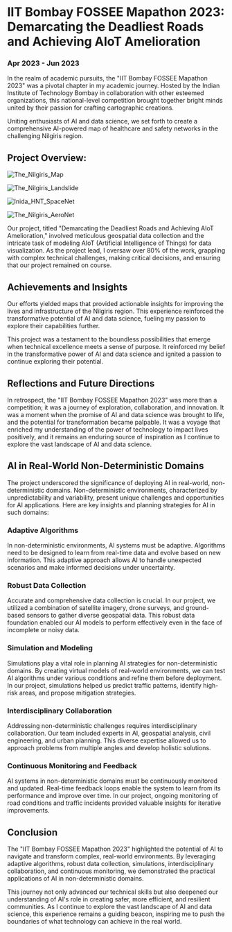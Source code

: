 # IIT Bombay FOSSEE Mapathon 2023: Demarcating the Deadliest Roads and Achieving AIoT Amelioration

### Apr 2023 - Jun 2023


In the realm of academic pursuits, the "IIT Bombay FOSSEE Mapathon 2023" was a pivotal chapter in my academic journey. Hosted by the Indian Institute of Technology Bombay in collaboration with other esteemed organizations, this national-level competition brought together bright minds united by their passion for crafting cartographic creations.

Uniting enthusiasts of AI and data science, we set forth to create a comprehensive AI-powered map of healthcare and safety networks in the challenging Nilgiris region.

## Project Overview:

![The_Nilgiris_Map](https://github.com/MirshaMorningstar/IIT-Bombay---Fossee-Mapathon-2023-Championship-ProjectWork/assets/84216040/754178af-3cbf-4f34-8d0c-d6e108582232)

![The_Nilgiris_Landslide](https://github.com/MirshaMorningstar/IIT-Bombay---Fossee-Mapathon-2023-Championship-ProjectWork/assets/84216040/c195f8dd-8a44-4d68-8364-84e144c06e74)

![Inida_HNT_SpaceNet](https://github.com/MirshaMorningstar/IIT-Bombay---Fossee-Mapathon-2023-Championship-ProjectWork/assets/84216040/202e0396-145a-42fd-8525-d36e628dc889)

![The_Nilgiris_AeroNet](https://github.com/MirshaMorningstar/IIT-Bombay---Fossee-Mapathon-2023-Championship-ProjectWork/assets/84216040/ebd2b1f5-5de7-4c89-bfd4-b181e8351135)


Our project, titled "Demarcating the Deadliest Roads and Achieving AIoT Amelioration," involved meticulous geospatial data collection and the intricate task of modeling AIoT (Artificial Intelligence of Things) for data visualization. As the project lead, I oversaw over 80% of the work, grappling with complex technical challenges, making critical decisions, and ensuring that our project remained on course.

## Achievements and Insights

Our efforts yielded maps that provided actionable insights for improving the lives and infrastructure of the Nilgiris region. This experience reinforced the transformative potential of AI and data science, fueling my passion to explore their capabilities further.

This project was a testament to the boundless possibilities that emerge when technical excellence meets a sense of purpose. It reinforced my belief in the transformative power of AI and data science and ignited a passion to continue exploring their potential.

## Reflections and Future Directions

In retrospect, the "IIT Bombay FOSSEE Mapathon 2023" was more than a competition; it was a journey of exploration, collaboration, and innovation. It was a moment when the promise of AI and data science was brought to life, and the potential for transformation became palpable. It was a voyage that enriched my understanding of the power of technology to impact lives positively, and it remains an enduring source of inspiration as I continue to explore the vast landscape of AI and data science.

## AI in Real-World Non-Deterministic Domains

The project underscored the significance of deploying AI in real-world, non-deterministic domains. Non-deterministic environments, characterized by unpredictability and variability, present unique challenges and opportunities for AI applications. Here are key insights and planning strategies for AI in such domains:

### Adaptive Algorithms

In non-deterministic environments, AI systems must be adaptive. Algorithms need to be designed to learn from real-time data and evolve based on new information. This adaptive approach allows AI to handle unexpected scenarios and make informed decisions under uncertainty.

### Robust Data Collection

Accurate and comprehensive data collection is crucial. In our project, we utilized a combination of satellite imagery, drone surveys, and ground-based sensors to gather diverse geospatial data. This robust data foundation enabled our AI models to perform effectively even in the face of incomplete or noisy data.

### Simulation and Modeling

Simulations play a vital role in planning AI strategies for non-deterministic domains. By creating virtual models of real-world environments, we can test AI algorithms under various conditions and refine them before deployment. In our project, simulations helped us predict traffic patterns, identify high-risk areas, and propose mitigation strategies.

### Interdisciplinary Collaboration

Addressing non-deterministic challenges requires interdisciplinary collaboration. Our team included experts in AI, geospatial analysis, civil engineering, and urban planning. This diverse expertise allowed us to approach problems from multiple angles and develop holistic solutions.

### Continuous Monitoring and Feedback

AI systems in non-deterministic domains must be continuously monitored and updated. Real-time feedback loops enable the system to learn from its performance and improve over time. In our project, ongoing monitoring of road conditions and traffic incidents provided valuable insights for iterative improvements.

## Conclusion

The "IIT Bombay FOSSEE Mapathon 2023" highlighted the potential of AI to navigate and transform complex, real-world environments. By leveraging adaptive algorithms, robust data collection, simulations, interdisciplinary collaboration, and continuous monitoring, we demonstrated the practical applications of AI in non-deterministic domains.

This journey not only advanced our technical skills but also deepened our understanding of AI's role in creating safer, more efficient, and resilient communities. As I continue to explore the vast landscape of AI and data science, this experience remains a guiding beacon, inspiring me to push the boundaries of what technology can achieve in the real world.
